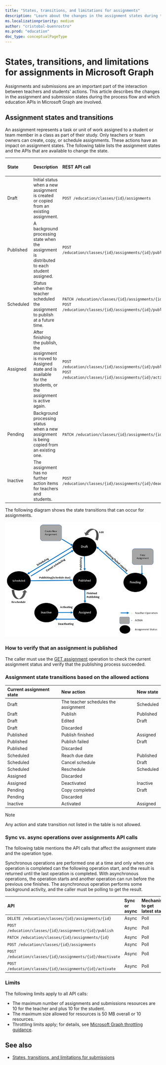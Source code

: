 ```yaml
---
title: "States, transitions, and limitations for assignments"
description: "Learn about the changes in the assignment states during the process flow and which education APIs in Microsoft Graph are involved."
ms.localizationpriority: medium
author: "cristobal-buenrostro"
ms.prod: "education"
doc_type: conceptualPageType
---
```


# States, transitions, and limitations for assignments in Microsoft Graph

Assignments and submissions are an important part of the interaction between teachers and students' actions. This article describes the changes in the assignment and submission states during the process flow and which education APIs in Microsoft Graph are involved.

## Assignment states and transitions

An assignment represents a task or unit of work assigned to a student or team member in a class as part of their study. Only teachers or team owners can create, copy, or schedule assignments. These actions have an impact on assignment states. The following table lists the assignment states and the APIs that are available to change the state. 

| State | Description | REST API call | Features available to edit |
|:--|:--|:--|:--|
| Draft | Initial status when a new assignment is created or copied from an existing assignment. | `POST /education/classes/{id}/assignments` | Resources, categories, rubrics |
| Published | A background processing state  when the assignment is distributed to each student assigned. | `POST /education/classes/{id}/assignments/{id}/publish` | |
| Scheduled | Status when the teacher scheduled the assignment to publish at a future time. | `PATCH /education/classes/{id}/assignments/{id}`<br/>`POST /education/classes/{id}/assignments/{id}/publish` | Resources, categories, rubrics |
| Assigned | After finishing the publish, the assignment is moved to Assigned state and is available for the students, or the assignment is active again. | `POST /education/classes/{id}/assignments/{id}/publish`<br/>`POST /education/classes/{id}/assignments/{id}/activate` | Submissions |
| Pending | Background processing status when a new assignment is being copied from an existing one. | `PATCH /education/classes/{id}/assignments/{id}` | |
| Inactive | The assignment has no further action items for teachers and students. | `POST /education/classes/{id}/assignments/{id}/deactivate` | |

The following diagram shows the state transitions that can occur for assignments.

![Assignment states transitions diagram](images/states-transitions/diagram-assignments.PNG)

### How to verify that an assignment is published

The caller must use the [GET assignment](/graph/api/educationassignment-get) operation to check the current assignment status and verify that the publishing process succeeded.

### Assignment state transitions based on the allowed actions

| Current assignment state | New action | New state |
|:--|:--|:--|
| Draft | The teacher schedules the assignment | Scheduled |
| Draft | Publish | Published |
| Draft | Edited | Draft |
| Draft | Discarded | |
| Published | Publish finished | Assigned |
| Published | Publish failed | Draft |
| Published | Discarded | |
| Scheduled | Reach due date | Published |
| Scheduled | Cancel schedule | Draft |
| Scheduled | Reschedule | Scheduled |
| Assigned | Discarded | |
| Assigned | Deactivated | Inactive |
| Pending |	Copy completed | Draft |
| Pending | Discarded | |
| Inactive | Activated | Assigned |

> [!NOTE]
> Any action and state transition not listed in the table is not allowed.

### Sync vs. async operations over assignments API calls

The following table mentions the API calls that affect the assignment state and the operation type.

Synchronous operations are performed one at a time and only when one operation is completed can the following operation start, and the result is returned until the last operation is completed. With asynchronous operations, the operation starts and another operation can run before the previous one finishes. The asynchronous operation performs some background activity, and the caller must be polling to get the result.

| API | Sync or async | Mechanism to get latest state |
|:--|:--|:--|
| `DELETE /education/classes/{id}/assignments/{id}` | Async | Poll |
| `POST /education/classes/{id}/assignments/{id}/publish` | Async | Poll |
| `PATCH /education/classes/{id}/assignments/{id}` | Async | Poll |
| `POST /education/classes/{id}/assignments` | Async | Poll |
| `POST /education/classes/{id}/assignments/{id}/deactivate` | Async | Poll |
| `POST /education/classes/{id}/assignments/{id}/activate` | Async | Poll |

### Limits

The following limits apply to all API calls:

* The maximum number of assignments and submissions resources are 10 for the teacher and plus 10 for the student.
* The maximum size allowed for resources is 50 MB overall or 10 resources.
* Throttling limits apply; for details, see [Microsoft Graph throttling guidance](/graph/throttling).

## See also

- [States, transitions, and limitations for submissions](submissions-states-transition)
